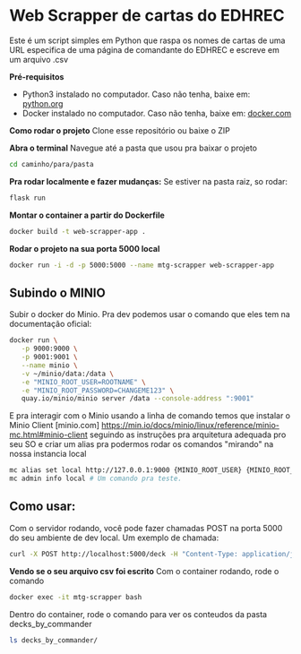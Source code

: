 # Web Scrapper de cartas do EDHREC

Este é um script simples em Python que raspa os nomes de cartas de uma URL especifica de uma página de comandante do EDHREC e escreve
em um arquivo .csv

**Pré-requisitos**

- Python3 instalado no computador. Caso não tenha, baixe em: [python.org](https://www.python.org/downloads/)
- Docker instalado no computador. Caso não tenha, baixe em: [docker.com](https://docs.docker.com/get-started/get-docker/)

**Como rodar o projeto**
Clone esse repositório ou baixe o ZIP

**Abra o terminal**
Navegue até a pasta que usou pra baixar o projeto
```bash
cd caminho/para/pasta
```

**Pra rodar localmente e fazer mudanças:**
Se estiver na pasta raiz, so rodar:
```bash
flask run
```

**Montar o container a partir do Dockerfile**
```bash
docker build -t web-scrapper-app .
```

**Rodar o projeto na sua porta 5000 local**
```bash
docker run -i -d -p 5000:5000 --name mtg-scrapper web-scrapper-app
```

## Subindo o MINIO

Subir o docker do Minio. Pra dev podemos usar o comando que eles tem na documentação oficial:
```bash
docker run \
   -p 9000:9000 \
   -p 9001:9001 \
   --name minio \
   -v ~/minio/data:/data \
   -e "MINIO_ROOT_USER=ROOTNAME" \
   -e "MINIO_ROOT_PASSWORD=CHANGEME123" \
   quay.io/minio/minio server /data --console-address ":9001"
```

E pra interagir com o Minio usando a linha de comando temos que instalar o Minio Client [minio.com] https://min.io/docs/minio/linux/reference/minio-mc.html#minio-client
seguindo as instruções pra arquitetura adequada pro seu SO e criar um alias pra podermos rodar os comandos "mirando" na nossa instancia local
```bash
mc alias set local http://127.0.0.1:9000 {MINIO_ROOT_USER} {MINIO_ROOT_PASSWORD} # Trocar o ROOT_USER pelo seu user e PASSWORD pelo seu password
mc admin info local # Um comando pra teste. 
```

## Como usar:
Com o servidor rodando, você pode fazer chamadas POST na porta 5000 do seu ambiente de dev local.
Um exemplo de chamada:
```bash
curl -X POST http://localhost:5000/deck -H "Content-Type: application/json" -d '{"url": "https://edhrec.com/commanders/rowan-scion-of-war"}'
```
**Vendo se o seu arquivo csv foi escrito**
Com o container rodando, rode o comando
```bash
docker exec -it mtg-scrapper bash
```
Dentro do container, rode o comando para ver os conteudos da pasta decks_by_commander
```bash
ls decks_by_commander/
```
